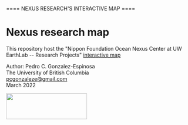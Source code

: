 ==== NEXUS RESEARCH'S INTERACTIVE MAP ====    

# Nexus research map
This repository host the "Nippon Foundation Ocean Nexus Center at UW EarthLab -- Research Projects" [interactive map](https://pgonzaleze.shinyapps.io/NexusMap/)

Author: Pedro C. Gonzalez-Espinosa <br>
The University of British Columbia <br>
pcgonzaleze@gmail.com <br>
March 2022 <br>

<img src="https://www.nippon-foundation.or.jp/app/themes/tnf-2019/assets/images/common/logo-horizontal.png" width="220" height="70">
